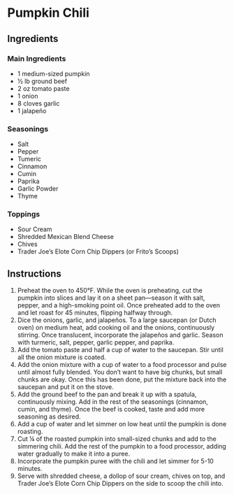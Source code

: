 # Pumpkin Chili 

## Ingredients

### Main Ingredients

* 1 medium-sized pumpkin   
* ½ lb ground beef   
* 2 oz tomato paste  
* 1 onion   
* 8 cloves garlic   
* 1 jalapeño  

### Seasonings

* Salt   
* Pepper   
* Tumeric   
* Cinnamon   
* Cumin   
* Paprika   
* Garlic Powder   
* Thyme

### Toppings

* Sour Cream   
* Shredded Mexican Blend Cheese  
* Chives  
* Trader Joe’s Elote Corn Chip Dippers (or Frito’s Scoops)

## Instructions 

1. Preheat the oven to 450°F. While the oven is preheating, cut the pumpkin into slices and lay it on a sheet pan—season it with salt, pepper, and a high-smoking point oil. Once preheated add to the oven and let roast for 45 minutes, flipping halfway through.  
2. Dice the onions, garlic, and jalapeños. To a large saucepan (or Dutch oven) on medium heat, add cooking oil and the onions, continuously stirring. Once translucent, incorporate the jalapeños and garlic. Season with turmeric, salt, pepper, garlic pepper, and paprika.   
3. Add the tomato paste and half a cup of water to the saucepan. Stir until all the onion mixture is coated.   
4. Add the onion mixture with a cup of water to a food processor and pulse until almost fully blended. You don’t want to have big chunks, but small chunks are okay. Once this has been done, put the mixture back into the saucepan and put it on the stove.   
5. Add the ground beef to the pan and break it up with a spatula, continuously mixing. Add in the rest of the seasonings (cinnamon, cumin, and thyme). Once the beef is cooked, taste and add more seasoning as desired.   
6. Add a cup of water and let simmer on low heat until the pumpkin is done roasting.   
7. Cut ¼ of the roasted pumpkin into small-sized chunks and add to the simmering chili. Add the rest of the pumpkin to a food processor, adding water gradually to make it into a puree.   
8. Incorporate the pumpkin puree with the chili and let simmer for 5-10 minutes.   
9. Serve with shredded cheese, a dollop of sour cream, chives on top, and Trader Joe’s Elote Corn Chip Dippers on the side to scoop the chili into.  
